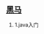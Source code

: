 ## [黑马](https://www.bilibili.com/video/BV1gb42177hm?vd_source=95c95b2b45956217a529f886ca23dd35&spm_id_from=333.788.videopod.episodes)

1. 1.java入门